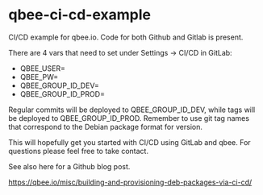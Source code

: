 # qbee-ci-cd-example
CI/CD example for qbee.io. Code for both Github and Gitlab is present.

There are 4 vars that need to set under Settings -> CI/CD in GitLab:
﻿
- QBEE_USER=<your-username>
- QBEE_PW=<your-password>
- QBEE_GROUP_ID_DEV=<group-id-for-dev>
- QBEE_GROUP_ID_PROD=<group-id-for-prod>

Regular commits will be deployed to QBEE_GROUP_ID_DEV, while tags will be deployed to QBEE_GROUP_ID_PROD. 
Remember to use git tag names that correspond to the Debian package format for version.

This will hopefully get you started with CI/CD using GitLab and qbee. For questions please feel free to take contact.

See also here for a Github blog post.

https://qbee.io/misc/building-and-provisioning-deb-packages-via-ci-cd/
